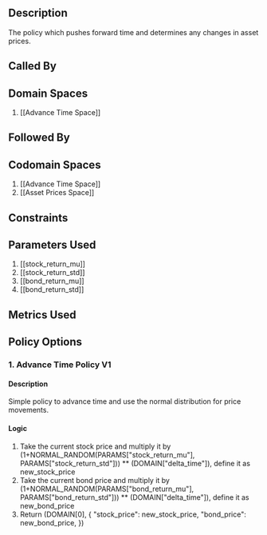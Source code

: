 ## Description

The policy which pushes forward time and determines any changes in asset prices.
## Called By
## Domain Spaces
1. [[Advance Time Space]]
## Followed By
## Codomain Spaces
1. [[Advance Time Space]]
2. [[Asset Prices Space]]
## Constraints
## Parameters Used
1. [[stock_return_mu]]
2. [[stock_return_std]]
3. [[bond_return_mu]]
4. [[bond_return_std]]
## Metrics Used
## Policy Options
### 1. Advance Time Policy V1
#### Description
Simple policy to advance time and use the normal distribution for price movements.
#### Logic
1. Take the current stock price and multiply it by (1+NORMAL_RANDOM(PARAMS["stock_return_mu"], PARAMS["stock_return_std"])) ** (DOMAIN["delta_time"]), define it as new_stock_price
2. Take the current bond price and multiply it by (1+NORMAL_RANDOM(PARAMS["bond_return_mu"], PARAMS["bond_return_std"])) ** (DOMAIN["delta_time"]), define it as new_bond_price
3. Return (DOMAIN[0], {
        "stock_price": new_stock_price,
        "bond_price": new_bond_price,
    })

